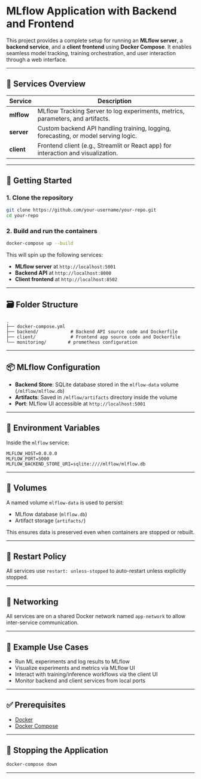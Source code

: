 # MLflow Application with Backend and Frontend

This project provides a complete setup for running an **MLflow server**, a **backend service**, and a **client frontend** using **Docker Compose**. It enables seamless model tracking, training orchestration, and user interaction through a web interface.

---

## 🚀 Services Overview

| Service | Description |
|--------|-------------|
| **mlflow** | MLflow Tracking Server to log experiments, metrics, parameters, and artifacts. |
| **server** | Custom backend API handling training, logging, forecasting, or model serving logic. |
| **client** | Frontend client (e.g., Streamlit or React app) for interaction and visualization. |

---

## 🐳 Getting Started

### 1. Clone the repository

```bash
git clone https://github.com/your-username/your-repo.git
cd your-repo
```

### 2. Build and run the containers

```bash
docker-compose up --build
```

This will spin up the following services:
- **MLflow server** at `http://localhost:5001`
- **Backend API** at `http://localhost:8000`
- **Client frontend** at `http://localhost:8502`

---

## 🗃️ Folder Structure

```
.
├── docker-compose.yml
├── backend/            # Backend API source code and Dockerfile
├── client/             # Frontend app source code and Dockerfile
└── monitoring/        # prometheus configuration
```

---

## 📦 MLflow Configuration

- **Backend Store**: SQLite database stored in the `mlflow-data` volume (`/mlflow/mlflow.db`)
- **Artifacts**: Saved in `/mlflow/artifacts` directory inside the volume
- **Port**: MLflow UI accessible at `http://localhost:5001`

---

## 🔧 Environment Variables

Inside the `mlflow` service:
```env
MLFLOW_HOST=0.0.0.0
MLFLOW_PORT=5000
MLFLOW_BACKEND_STORE_URI=sqlite:////mlflow/mlflow.db
```

---

## 📂 Volumes

A named volume `mlflow-data` is used to persist:
- MLflow database (`mlflow.db`)
- Artifact storage (`artifacts/`)

This ensures data is preserved even when containers are stopped or rebuilt.

---

## 🔁 Restart Policy

All services use `restart: unless-stopped` to auto-restart unless explicitly stopped.

---

## 📡 Networking

All services are on a shared Docker network named `app-network` to allow inter-service communication.

---

## 🧪 Example Use Cases

- Run ML experiments and log results to MLflow
- Visualize experiments and metrics via MLflow UI
- Interact with training/inference workflows via the client UI
- Monitor backend and client services from local ports

---

## ✅ Prerequisites

- [Docker](https://docs.docker.com/get-docker/)
- [Docker Compose](https://docs.docker.com/compose/install/)

---

## 🧼 Stopping the Application

```bash
docker-compose down
```

---
